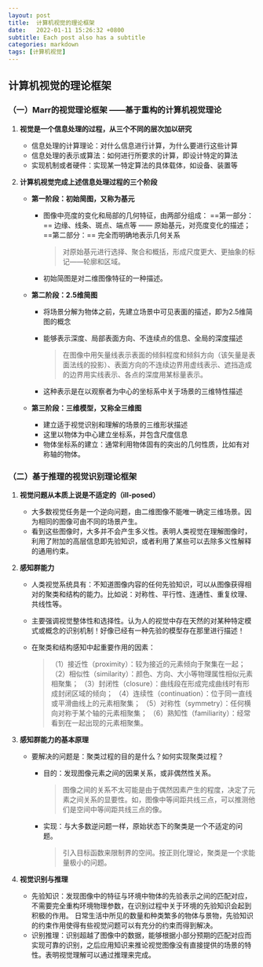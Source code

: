 ```yaml
---
layout: post
title:  计算机视觉的理论框架
date:   2022-01-11 15:26:32 +0800
subtitle: Each post also has a subtitle
categories: markdown
tags: [计算机视觉]
---
```

## 计算机视觉的理论框架

### （一）Marr的视觉理论框架 ——基于重构的计算机视觉理论

 1. **视觉是一个信息处理的过程，从三个不同的层次加以研究**

    - 信息处理的计算理论：对什么信息进行计算，为什么要进行这些计算
     - 信息处理的表示或算法：如何进行所要求的计算，即设计特定的算法 	
     - 实现机制或者硬件：实现某一特定算法的具体载体，如设备、装置等

 2. **计算机视觉完成上述信息处理过程的三个阶段**

    - **第一阶段：初始简图，又称为基元**

      - 图像中亮度的变化和局部的几何特征，由两部分组成：
        ==第一部分：== 边缘、线条、斑点、端点等 —— 原始基元，对亮度变化的描述；
        ==第二部分：== 完全而明确地表示几何关系

         >对原始基元进行选择、聚合和概括，形成尺度更大、更抽象的标记——轮廓和区域。

      - 初始简图是对二维图像特征的一种描述。

    - **第二阶段：2.5维简图**

      - 将场景分解为物体之前，先建立场景中可见表面的描述，即为2.5维简图的概念

      - 能够表示深度、局部表面方向、不连续点的信息、全局的深度描述

        >在图像中用矢量线表示表面的倾斜程度和倾斜方向（该矢量是表面法线的投影）、表面方向的不连续边界用虚线表示、遮挡造成的边界用实线表示、各点的深度用某标量表示。

      - 这种表示是在以观察者为中心的坐标系中关于场景的三维特性描述    

    - **第三阶段：三维模型，又称全三维图**

      - 建立适于视觉识别和理解的场景的三维形状描述
      - 这里以物体为中心建立坐标系，并包含尺度信息
      - 物体坐标系的建立：通常利用物体固有的突出的几何性质，比如有对称轴的物体。

### （二）基于推理的视觉识别理论框架

1. **视觉问题从本质上说是不适定的（ill-posed）**

   - 大多数视觉任务是一个逆向问题，由二维图像不能唯一确定三维场景。因为相同的图像可由不同的场景产生。
   - 看到这些图像时，大多并不会产生多义性。表明人类视觉在理解图像时，利用了附加的高层信息即先验知识，或者利用了某些可以去除多义性解释的通用约束。

2. **感知群能力**

   - 人类视觉系统具有：不知道图像内容的任何先验知识，可以从图像获得相对的聚类和结构的能力。比如说：对称性、平行性、连通性、重复纹理、共线性等。

   - 主要强调视觉整体性和选择性。认为人的视觉中存在天然的对某种特定模式或概念的识别机制！好像已经有一种先验的模型存在那里进行描述！

   - 在聚类和结构感知中起重要作用的因素：

     >（1）接近性（proximity）：较为接近的元素倾向于聚集在一起；
     > （2）相似性（similarity）：颜色、方向、大小等物理属性相似元素相聚集；
     > （3）封闭性（closure）：曲线段在形成完成曲线时有形成封闭区域的倾向；
     > （4）连续性（continuation）：位于同一直线或平滑曲线上的元素相聚集；
     > （5）对称性（symmetry）：任何横向对称于某个轴的元素相聚集；
     > （6）熟知性（familiarity）：经常看到在一起出现的元素相聚集。

3. **感知群能力的基本原理**

   - 要解决的问题是：聚类过程的目的是什么？如何实现聚类过程？

     - 目的：发现图像元素之间的因果关系，或非偶然性关系。

       >图像之间的关系不太可能是由于偶然因素产生的程度，决定了元素之间关系的显要性。如，图像中等间距共线三点，可以推测他们是空间中等间距共线三点的像。

     - 实现：与大多数逆问题一样，原始状态下的聚类是一个不适定的问题。

       > 引入目标函数来限制界的空间。按正则化理论，聚类是一个求能量极小的问题。

4. **视觉识别与推理**

   - 先验知识：发现图像中的特征与环境中物体的先验表示之间的匹配对应，不需要完全重构环境物理参数，在识别过程中关于环境的先验知识会起到积极的作用。
     日常生活中所见的数量和种类繁多的物体与景物，先验知识的约束作用使得有些视觉问题可以有充分的约束而得到解决。 
   - 识别推理：识别超越了图像中的数据，能够根据小部分预期的匹配对应而实现可靠的识别，之后应用知识来推论视觉图像没有直接提供的场景的特性。表明视觉理解可以通过推理来完成。
